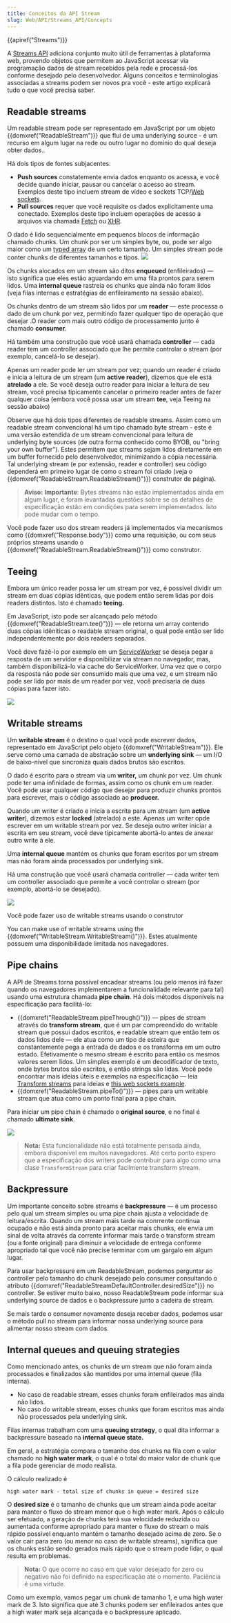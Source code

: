 ```yaml
---
title: Conceitos da API Stream
slug: Web/API/Streams_API/Concepts
---
```

{{apiref("Streams")}}

A [Streams API](/pt-BR/docs/Web/API/Streams_API) adiciona conjunto muito útil de ferramentas à plataforma web, provendo objetos que permitem ao JavaScript acessar via programação dados de stream recebidos pela rede e processá-los conforme desejado pelo desenvolvedor. Alguns conceitos e terminologias associadas a streams podem ser novos pra você - este artigo explicará tudo o que você precisa saber.

## Readable streams

Um readable stream pode ser representado em JavaScript por um objeto {{domxref("ReadableStream")}} que flui de uma underlying source - é um recurso em algum lugar na rede ou outro lugar no domínio do qual deseja obter dados..

Há dois tipos de fontes subjacentes:

- **Push sources** constatemente envia dados enquanto os acessa, e você decide quando iniciar, pausar ou cancelar o acesso ao stream. Exemplos deste tipo incluem stream de vídeo e sockets TCP/[Web sockets](/pt-BR/docs/Web/API/WebSockets_API).
- **Pull sources** requer que você requisite os dados explicitamente uma conectado. Exemplos deste tipo incluem operações de acesso a arquivos via chamada [Fetch](/pt-BR/docs/Web/API/Fetch_API) ou [XHR](/pt-BR/docs/Web/API/XMLHttpRequest/XMLHttpRequest).

O dado é lido sequencialmente em pequenos blocos de informação chamado chunks. Um chunk por ser um simples byte, ou, pode ser algo maior como um [typed array](/pt-BR/docs/Web/JavaScript/Typed_arrays) de um certo tamanho.
Um simples stream pode conter chunks de diferentes tamanhos e tipos.
![](https://mdn.mozillademos.org/files/15819/Readable%20streams.png)

Os chunks alocados em um stream são ditos **enqueued** (enfileirados) — isto significa que eles estão aguardando em uma fila prontos para serem lidos. Uma **internal queue** rastreia os chunks que ainda não foram lidos (veja filas internas e estratégias de enfileiramento na sessão abaixo).

Os chunks dentro de um stream são lidos por um **reader** — este processa o dado de um chunk por vez, permitindo fazer qualquer tipo de operação que desejar .O reader com mais outro código de processamento junto é chamado **consumer**.

Há também uma construção que você usará chamada **controller** — cada reader tem um controller associado que lhe permite controlar o stream (por exemplo, cancelá-lo se desejar).

Apenas um reader pode ler um stream por vez; quando um reader é criado e inicia a leitura de um stream (um **active reader**), dizemos que ele está **atrelado** a ele. Se você deseja outro reader para iniciar a leitura de seu stream, você precisa tipicamente cancelar o primeiro reader antes de fazer qualquer coisa (embora você possa usar um stream **tee**, veja Teeing na sessão abaixo)

Observe que há dois tipos diferentes de readable streams. Assim como um readable stream convencional há um tipo chamado byte stream - este é uma versão extendida de um stream convencional para leitura de underlying byte sources (de outra forma conhecido como BYOB, ou "bring your own buffer"). Estes permitem que streams sejam lidos diretamente em um buffer fornecido pelo desenvolvedor, minimizando a cópia necessária. Tal underlying stream (e por extensão, reader e controller) seu código dependerá em primeiro lugar de como o stream foi criado (veja o {{domxref("ReadableStream.ReadableStream()")}} construtor de página).

> **Aviso:** **Importante**: Bytes streams não estão implementados ainda em algum lugar, e foram levantadas questões sobre se os detalhes de especificação estão em condições para serem implementados. Isto pode mudar com o tempo.

Você pode fazer uso dos stream readers já implementados via mecanismos como {{domxref("Response.body")}} como uma requisição, ou com seus próprios streams usando o {{domxref("ReadableStream.ReadableStream()")}} como construtor.

## Teeing

Embora um único reader possa ler um stream por vez, é possível dividir um stream em duas cópias idênticas, que podem então serem lidas por dois readers distintos. Isto é chamado **teeing.**

Em JavaScript, isto pode ser alcançado pelo método {{domxref("ReadableStream.tee()")}} — ele retorna um array contendo duas cópias idêniticas o readable stream original, o qual pode então ser lido independentemente por dois readers separados.

Você deve fazê-lo por exemplo em um [ServiceWorker](/pt-BR/docs/Web/API/Service_Worker_API) se deseja pegar a resposta de um servidor e disponibilizar via stream no navegador, mas, também disponibilizá-lo via cache do ServiceWorker. Uma vez que o corpo da resposta não pode ser consumido mais que uma vez, e um stream não pode ser lido por mais de um reader por vez, você precisaria de duas cópias para fazer isto.

![](https://mdn.mozillademos.org/files/15820/tee.png)

## Writable streams

Um **writable stream** é o destino o qual você pode escrever dados, representado em JavaScript pelo objeto {{domxref("WritableStream")}}. Ele serve como uma camada de abstração sobre um **underlying sink** — um I/O de baixo-nivel que sincroniza quais dados brutos são escritos.

O dado é escrito para o stream via um **writer,** um chunk por vez. Um chunk pode ter uma infinidade de formas, assim como os chunk em um reader. Você pode usar qualquer código que desejar para produzir chunks prontos para escrever, mais o código associado ao **producer.**

Quando um writer é criado e inicia a escrita para um stream (um **active writer**), dizemos estar **locked** (atrelado) a este. Apenas um writer opde escrever em um writable stream por vez. Se deseja outro writer iniciar a escrita em seu stream, você deve tipicamente abortá-lo antes de anexar outro write à ele.

Uma **internal queue** mantém os chunks que foram escritos por um stream mas não foram ainda processados por underlying sink.

Há uma construção que você usará chamada controller — cada writer tem um controller associado que permite a você controlar o stream (por exemplo, abortá-lo se desejado).

![](https://mdn.mozillademos.org/files/15821/writable%20streams.png)

Você pode fazer uso de writable streams usando o construtor

You can make use of writable streams using the {{domxref("WritableStream.WritableStream()")}}. Estes atualmente possuem uma disponibilidade limitada nos navegadores.

## Pipe chains

A API de Streams torna possível encadear streams (ou pelo menos irá fazer quando os navegadores implementarem a funcionalidade relevante para tal) usando uma estrutura chamada **pipe chain**. Há dois métodos disponíveis na especificação para facilitá-lo:

- {{domxref("ReadableStream.pipeThrough()")}} — pipes de stream através do **transform stream**, que é um par compreendido do writable stream que possui dados escritos, e readable stream que então tem os dados lidos dele — ele atua como um tipo de esteira que constantemente pega a entrada de dados e os transforma em um outro estado. Efetivamente o mesmo stream é escrito para então os mesmos valores serem lidos. Um simples exemplo é um decodificador de texto, onde bytes brutos são escritos, e então strings são lidas. Você pode encontrar mais ideias úteis e exemplos na especificação — leia [Transform streams](https://streams.spec.whatwg.org/#ts-model) para ideias e [this web sockets example](https://streams.spec.whatwg.org/#example-both).
- {{domxref("ReadableStream.pipeTo()")}} — pipes para um writable stream que atua como um ponto final para a pipe chain.

Para iniciar um pipe chain é chamado o **original source**, e no final é chamado **ultimate sink**.

![](https://mdn.mozillademos.org/files/15818/PipeChain.png)

> **Nota:** Esta funcionalidade não está totalmente pensada ainda, embora disponível em muitos navegadores. Até certo ponto espero que a especificação dos writers pode contribuir para algo como uma clase `TransformStream` para criar facilmente transform stream.

## Backpressure

Um importante conceito sobre streams é **backpressure** — é um processo pelo qual um stream simples ou uma pipe chain ajusta a velocidade de leitura/escrita. Quando um stream mais tarde na conrrente continua ocupado e não está ainda pronto para aceitar mais chunks, ele envia um sinal de volta através da corrente informar mais tarde o transform stream (ou a fonte original) para diminuir a velocidade de entrega conforme apropriado tal que você não precise terminar com um gargalo em algum lugar.

Para usar backpressure em um ReadableStream, podemos perguntar ao controller pelo tamanho do chunk desejado pelo consumer consultando o atributo {{domxref("ReadableStreamDefaultController.desiredSize")}} no controller. Se estiver muito baixo, nosso ReadableStream pode informar sua underlying source de dados e o backpressure junto a cadeira de stream.

Se mais tarde o consumer novamente deseja receber dados, podemos usar o método pull no stream para informar nossa underlying source para alimentar nosso stream com dados.

## Internal queues and queuing strategies

Como mencionado antes, os chunks de um stream que não foram ainda processados e finalizados são mantidos por uma internal queue (fila interna).

- No caso de readable stream, esses chunks foram enfileirados mas ainda não lidos.
- No caso do writable stream, esses chunks que foram escritos mas ainda não processados pela underlying sink.

Filas internas trabalham com uma **queuing strategy**, o qual dita informar a backpressure baseado na **internal queue state.**

Em geral, a estratégia compara o tamanho dos chunks na fila com o valor chamado no **high water mark**, o qual é o total do maior valor de chunk que a fila pode gerenciar de modo realista.

O cálculo realizado é

```
high water mark - total size of chunks in queue = desired size
```

O **desired size** é o tamanho de chunks que um stream ainda pode aceitar para manter o fluxo do stream menor que o high water mark. Após o cálculo ser efetuado, a geração de chunks terá sua velocidade reduzida ou aumentada conforme apropriado para manter o fluxo do stream o mais rápido possível enquanto mantém o tamanho desejado acima de zero. Se o valor cair para zero (ou menor no caso de writable streams), significa que os chunks estão sendo gerados mais rápido que o stream pode lidar, o qual resulta em problemas.

> **Nota:** O que ocorre no caso em que valor desejado for zero ou negativo não foi definido na especificação até o momento. Paciência é uma virtude.

Como um exemplo, vamos pegar um chunk de tamanho 1, e uma high water mark de 3. Isto significa que até 3 chunks podem ser enfileirados antes que a high water mark seja alcançada e o backpressure aplicado.
